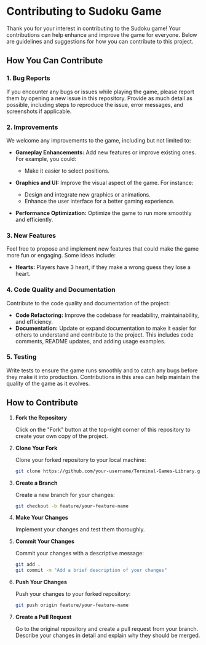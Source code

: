 # Contributing to Sudoku Game

Thank you for your interest in contributing to the Sudoku game! Your contributions can help enhance and improve the game for everyone. Below are guidelines and suggestions for how you can contribute to this project.

## How You Can Contribute

### 1. **Bug Reports**

If you encounter any bugs or issues while playing the game, please report them by opening a new issue in this repository. Provide as much detail as possible, including steps to reproduce the issue, error messages, and screenshots if applicable.

### 2. **Improvements**

We welcome any improvements to the game, including but not limited to:

- **Gameplay Enhancements:** Add new features or improve existing ones. For example, you could:
  - Make it easier to select positions.

- **Graphics and UI:** Improve the visual aspect of the game. For instance:
  - Design and integrate new graphics or animations.
  - Enhance the user interface for a better gaming experience.
  
- **Performance Optimization:** Optimize the game to run more smoothly and efficiently.

### 3. **New Features**

Feel free to propose and implement new features that could make the game more fun or engaging. Some ideas include:
- **Hearts:** Players have 3 heart, if they make a wrong guess they lose a heart.

### 4. **Code Quality and Documentation**

Contribute to the code quality and documentation of the project:
- **Code Refactoring:** Improve the codebase for readability, maintainability, and efficiency.
- **Documentation:** Update or expand documentation to make it easier for others to understand and contribute to the project. This includes code comments, README updates, and adding usage examples.

### 5. **Testing**

Write tests to ensure the game runs smoothly and to catch any bugs before they make it into production. Contributions in this area can help maintain the quality of the game as it evolves.

## How to Contribute

1. **Fork the Repository**

   Click on the "Fork" button at the top-right corner of this repository to create your own copy of the project.

2. **Clone Your Fork**

   Clone your forked repository to your local machine:

   ```bash
   git clone https://github.com/your-username/Terminal-Games-Library.git
3. **Create a Branch**

    Create a new branch for your changes:

   ```bash
   git checkout -b feature/your-feature-name
4. **Make Your Changes**
    
    Implement your changes and test them thoroughly.
5. **Commit Your Changes**

    Commit your changes with a descriptive message:

   ```bash
   git add .
   git commit -m "Add a brief description of your changes"
6. **Push Your Changes**

    Push your changes to your forked repository:

   ```bash
   git push origin feature/your-feature-name
7. **Create a Pull Request**

    Go to the original repository and create a pull request from your branch. Describe your changes in detail and explain why they should be merged.